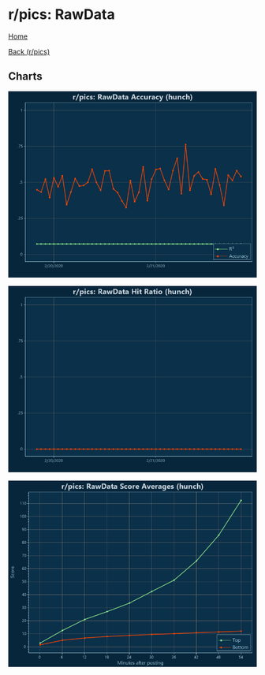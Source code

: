 # r/pics: RawData

[Home](../../index.md)

[Back (r/pics)](../hunch_pics.md)

## Charts

![r/pics R² (hunch)](../../images/models/hunch_pics_RawData_Accuracy.png "r/pics R² (hunch)")

![r/pics Hit Ratio (hunch)](../../images/models/hunch_pics_RawData_HitRatio.png "r/pics Hit Ratio (hunch)")

![r/pics Score Averages (hunch)](../../images/models/hunch_pics_RawData_Scores.png "r/pics Score Averages (hunch)")

